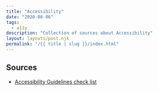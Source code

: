 ```yaml
---
title: "Accessibility"
date: "2020-08-06"
tags:
  - a11y
description: "Collection of sources about Accessibility"
layout: layouts/post.njk
permalink: "/{{ title | slug }}/index.html"
---
```


## Sources

* [Accessibility Guidelines check list](http://accessibility.voxmedia.com/)